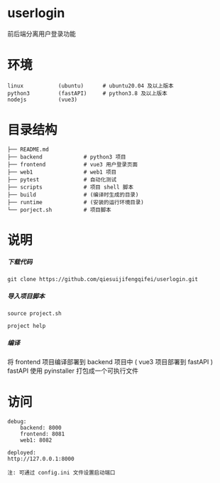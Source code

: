 # userlogin
前后端分离用户登录功能

# 环境
    linux           (ubuntu)      # ubuntu20.04 及以上版本
    python3         (fastAPI)     # python3.8 及以上版本
    nodejs          (vue3)

# 目录结构
    ├── README.md
    ├── backend             # python3 项目
    ├── frontend            # vue3 用户登录页面
    ├── web1                # web1 项目
    ├── pytest              # 自动化测试
    ├── scripts             # 项目 shell 脚本
    ├── build               # (编译时生成的目录)
    ├── runtime             # (安装的运行环境目录)
    └── porject.sh          # 项目脚本

# 说明
##### 下载代码

    git clone https://github.com/qiesuijifengqifei/userlogin.git

##### 导入项目脚本

    source project.sh

    project help


##### 编译

将 frontend 项目编译部署到 backend 项目中 ( vue3 项目部署到 fastAPI )  
fastAPI 使用 pyinstaller 打包成一个可执行文件  


# 访问
    debug:
        backend: 8000
        frontend: 8081
        web1: 8082
    
    deployed:
    http://127.0.0.1:8000

    注: 可通过 config.ini 文件设置启动端口
    

